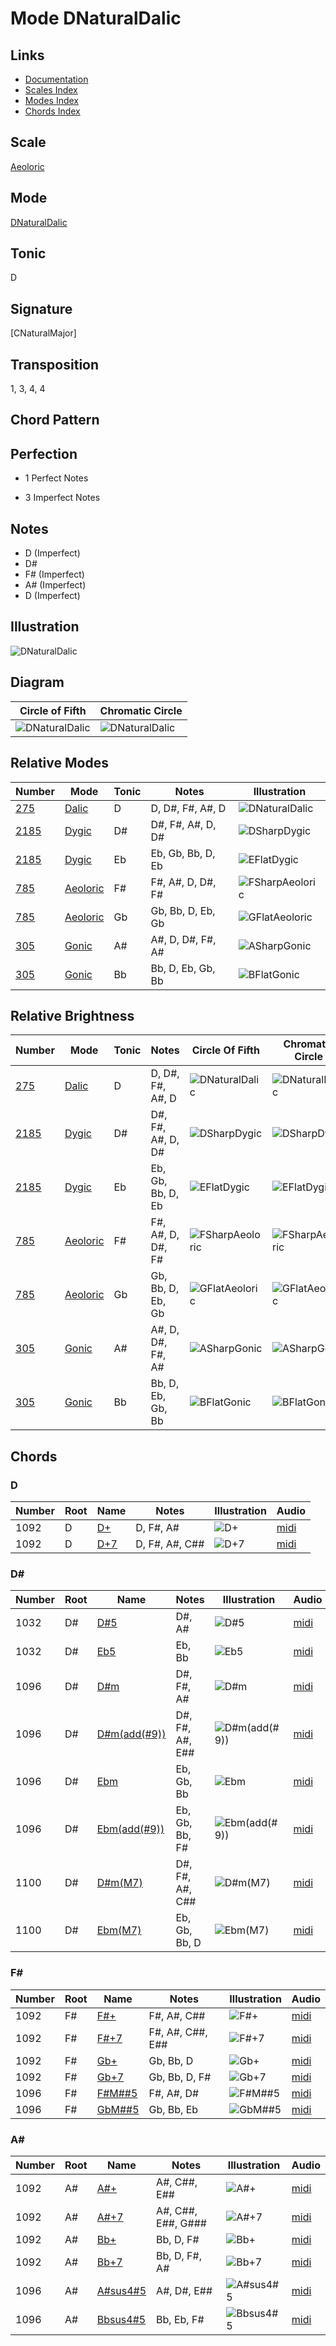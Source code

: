 # Mode DNaturalDalic

## Links

- [Documentation](README.md)
- [Scales Index](Scales.md)
- [Modes Index](Modes.md)
- [Chords Index](Chords.md)

## Scale

[Aeoloric](ScaleAeoloric.md)

## Mode

[DNaturalDalic](ModeDNaturalDalic.md)

## Tonic

D

## Signature

[CNaturalMajor]

## Transposition

1, 3, 4, 4

## Chord Pattern



## Perfection

 - 1 Perfect Notes

 - 3 Imperfect Notes

## Notes

- D (Imperfect)
- D#
- F# (Imperfect)
- A# (Imperfect)
- D (Imperfect)

## Illustration

![DNaturalDalic](ModeDNaturalDalic.png)

## Diagram

| Circle of Fifth | Chromatic Circle |
|-----------------|------------------|
| ![DNaturalDalic](CircleOfFifthModeDNaturalDalic.png) | ![DNaturalDalic](ChromaticCircleModeDNaturalDalic.png) |
## Relative Modes

| Number | Mode | Tonic | Notes | Illustration |
|--------|------|-------|-------|--------------|
| [275](https://ianring.com/musictheory/scales/275) | [Dalic](ModeDalic.md) | D | D, D#, F#, A#, D | ![DNaturalDalic](ModeDNaturalDalic.png) |
| [2185](https://ianring.com/musictheory/scales/2185) | [Dygic](ModeDygic.md) | D# | D#, F#, A#, D, D# | ![DSharpDygic](ModeDSharpDygic.png) |
| [2185](https://ianring.com/musictheory/scales/2185) | [Dygic](ModeDygic.md) | Eb | Eb, Gb, Bb, D, Eb | ![EFlatDygic](ModeEFlatDygic.png) |
| [785](https://ianring.com/musictheory/scales/785) | [Aeoloric](ModeAeoloric.md) | F# | F#, A#, D, D#, F# | ![FSharpAeoloric](ModeFSharpAeoloric.png) |
| [785](https://ianring.com/musictheory/scales/785) | [Aeoloric](ModeAeoloric.md) | Gb | Gb, Bb, D, Eb, Gb | ![GFlatAeoloric](ModeGFlatAeoloric.png) |
| [305](https://ianring.com/musictheory/scales/305) | [Gonic](ModeGonic.md) | A# | A#, D, D#, F#, A# | ![ASharpGonic](ModeASharpGonic.png) |
| [305](https://ianring.com/musictheory/scales/305) | [Gonic](ModeGonic.md) | Bb | Bb, D, Eb, Gb, Bb | ![BFlatGonic](ModeBFlatGonic.png) |
## Relative Brightness

| Number | Mode | Tonic | Notes | Circle Of Fifth | Chromatic Circle |
|--------|------|-------|-------|-----------------|------------------|
| [275](https://ianring.com/musictheory/scales/275) | [Dalic](ModeDalic.md) | D | D, D#, F#, A#, D | ![DNaturalDalic](CircleOfFifthModeDNaturalDalic.png) | ![DNaturalDalic](ChromaticCircleModeDNaturalDalic.png) |
| [2185](https://ianring.com/musictheory/scales/2185) | [Dygic](ModeDygic.md) | D# | D#, F#, A#, D, D# | ![DSharpDygic](CircleOfFifthModeDSharpDygic.png) | ![DSharpDygic](ChromaticCircleModeDSharpDygic.png) |
| [2185](https://ianring.com/musictheory/scales/2185) | [Dygic](ModeDygic.md) | Eb | Eb, Gb, Bb, D, Eb | ![EFlatDygic](CircleOfFifthModeEFlatDygic.png) | ![EFlatDygic](ChromaticCircleModeEFlatDygic.png) |
| [785](https://ianring.com/musictheory/scales/785) | [Aeoloric](ModeAeoloric.md) | F# | F#, A#, D, D#, F# | ![FSharpAeoloric](CircleOfFifthModeFSharpAeoloric.png) | ![FSharpAeoloric](ChromaticCircleModeFSharpAeoloric.png) |
| [785](https://ianring.com/musictheory/scales/785) | [Aeoloric](ModeAeoloric.md) | Gb | Gb, Bb, D, Eb, Gb | ![GFlatAeoloric](CircleOfFifthModeGFlatAeoloric.png) | ![GFlatAeoloric](ChromaticCircleModeGFlatAeoloric.png) |
| [305](https://ianring.com/musictheory/scales/305) | [Gonic](ModeGonic.md) | A# | A#, D, D#, F#, A# | ![ASharpGonic](CircleOfFifthModeASharpGonic.png) | ![ASharpGonic](ChromaticCircleModeASharpGonic.png) |
| [305](https://ianring.com/musictheory/scales/305) | [Gonic](ModeGonic.md) | Bb | Bb, D, Eb, Gb, Bb | ![BFlatGonic](CircleOfFifthModeBFlatGonic.png) | ![BFlatGonic](ChromaticCircleModeBFlatGonic.png) |

## Chords

### D

| Number | Root | Name | Notes | Illustration | Audio |
|--------|------|------|-------|--------------|-------|
| 1092 | D | [D+](ChordDNaturalAugmented.md) | D, F#, A# | ![D+](ChordDNaturalAugmentedRootPosition.png) | [midi](ChordDNaturalAugmentedRootPosition.mid) |
| 1092 | D | [D+7](ChordDNaturalAugmentedAugmentedSeventh.md) | D, F#, A#, C## | ![D+7](ChordDNaturalAugmentedAugmentedSeventhRootPosition.png) | [midi](ChordDNaturalAugmentedAugmentedSeventhRootPosition.mid) |

### D#

| Number | Root | Name | Notes | Illustration | Audio |
|--------|------|------|-------|--------------|-------|
| 1032 | D# | [D#5](ChordDSharpPowerChord.md) | D#, A# | ![D#5](ChordDSharpPowerChordRootPosition.png) | [midi](ChordDSharpPowerChordRootPosition.mid) |
| 1032 | D# | [Eb5](ChordEFlatPowerChord.md) | Eb, Bb | ![Eb5](ChordEFlatPowerChordRootPosition.png) | [midi](ChordEFlatPowerChordRootPosition.mid) |
| 1096 | D# | [D#m](ChordDSharpMinor.md) | D#, F#, A# | ![D#m](ChordDSharpMinorRootPosition.png) | [midi](ChordDSharpMinorRootPosition.mid) |
| 1096 | D# | [D#m(add(#9))](ChordDSharpMinorAddSharpNinth.md) | D#, F#, A#, E## | ![D#m(add(#9))](ChordDSharpMinorAddSharpNinthRootPosition.png) | [midi](ChordDSharpMinorAddSharpNinthRootPosition.mid) |
| 1096 | D# | [Ebm](ChordEFlatMinor.md) | Eb, Gb, Bb | ![Ebm](ChordEFlatMinorRootPosition.png) | [midi](ChordEFlatMinorRootPosition.mid) |
| 1096 | D# | [Ebm(add(#9))](ChordEFlatMinorAddSharpNinth.md) | Eb, Gb, Bb, F# | ![Ebm(add(#9))](ChordEFlatMinorAddSharpNinthRootPosition.png) | [midi](ChordEFlatMinorAddSharpNinthRootPosition.mid) |
| 1100 | D# | [D#m(M7)](ChordDSharpMinorMajorSeventh.md) | D#, F#, A#, C## | ![D#m(M7)](ChordDSharpMinorMajorSeventhRootPosition.png) | [midi](ChordDSharpMinorMajorSeventhRootPosition.mid) |
| 1100 | D# | [Ebm(M7)](ChordEFlatMinorMajorSeventh.md) | Eb, Gb, Bb, D | ![Ebm(M7)](ChordEFlatMinorMajorSeventhRootPosition.png) | [midi](ChordEFlatMinorMajorSeventhRootPosition.mid) |

### F#

| Number | Root | Name | Notes | Illustration | Audio |
|--------|------|------|-------|--------------|-------|
| 1092 | F# | [F#+](ChordFSharpAugmented.md) | F#, A#, C## | ![F#+](ChordFSharpAugmentedRootPosition.png) | [midi](ChordFSharpAugmentedRootPosition.mid) |
| 1092 | F# | [F#+7](ChordFSharpAugmentedAugmentedSeventh.md) | F#, A#, C##, E## | ![F#+7](ChordFSharpAugmentedAugmentedSeventhRootPosition.png) | [midi](ChordFSharpAugmentedAugmentedSeventhRootPosition.mid) |
| 1092 | F# | [Gb+](ChordGFlatAugmented.md) | Gb, Bb, D | ![Gb+](ChordGFlatAugmentedRootPosition.png) | [midi](ChordGFlatAugmentedRootPosition.mid) |
| 1092 | F# | [Gb+7](ChordGFlatAugmentedAugmentedSeventh.md) | Gb, Bb, D, F# | ![Gb+7](ChordGFlatAugmentedAugmentedSeventhRootPosition.png) | [midi](ChordGFlatAugmentedAugmentedSeventhRootPosition.mid) |
| 1096 | F# | [F#M##5](ChordFSharpMajorDoubleSharpFifth.md) | F#, A#, D# | ![F#M##5](ChordFSharpMajorDoubleSharpFifthRootPosition.png) | [midi](ChordFSharpMajorDoubleSharpFifthRootPosition.mid) |
| 1096 | F# | [GbM##5](ChordGFlatMajorDoubleSharpFifth.md) | Gb, Bb, Eb | ![GbM##5](ChordGFlatMajorDoubleSharpFifthRootPosition.png) | [midi](ChordGFlatMajorDoubleSharpFifthRootPosition.mid) |

### A#

| Number | Root | Name | Notes | Illustration | Audio |
|--------|------|------|-------|--------------|-------|
| 1092 | A# | [A#+](ChordASharpAugmented.md) | A#, C##, E## | ![A#+](ChordASharpAugmentedRootPosition.png) | [midi](ChordASharpAugmentedRootPosition.mid) |
| 1092 | A# | [A#+7](ChordASharpAugmentedAugmentedSeventh.md) | A#, C##, E##, G### | ![A#+7](ChordASharpAugmentedAugmentedSeventhRootPosition.png) | [midi](ChordASharpAugmentedAugmentedSeventhRootPosition.mid) |
| 1092 | A# | [Bb+](ChordBFlatAugmented.md) | Bb, D, F# | ![Bb+](ChordBFlatAugmentedRootPosition.png) | [midi](ChordBFlatAugmentedRootPosition.mid) |
| 1092 | A# | [Bb+7](ChordBFlatAugmentedAugmentedSeventh.md) | Bb, D, F#, A# | ![Bb+7](ChordBFlatAugmentedAugmentedSeventhRootPosition.png) | [midi](ChordBFlatAugmentedAugmentedSeventhRootPosition.mid) |
| 1096 | A# | [A#sus4#5](ChordASharpSuspendedFourthSharpFifth.md) | A#, D#, E## | ![A#sus4#5](ChordASharpSuspendedFourthSharpFifthRootPosition.png) | [midi](ChordASharpSuspendedFourthSharpFifthRootPosition.mid) |
| 1096 | A# | [Bbsus4#5](ChordBFlatSuspendedFourthSharpFifth.md) | Bb, Eb, F# | ![Bbsus4#5](ChordBFlatSuspendedFourthSharpFifthRootPosition.png) | [midi](ChordBFlatSuspendedFourthSharpFifthRootPosition.mid) |

